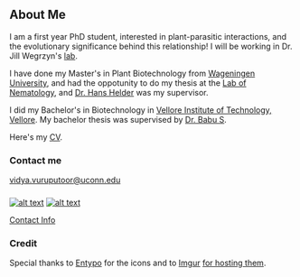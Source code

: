 ## About Me

I am a first year PhD student, interested in plant-parasitic interactions, and the evolutionary significance behind this relationship! I will be working in Dr. Jill Wegrzyn's [lab](https://plantcompgenomics.com/).

I have done my Master's in Plant Biotechnology from [Wageningen University](https://www.wur.nl/), and had the oppotunity to do my thesis at the [Lab of Nematology](https://www.wur.nl/en/Research-Results/Chair-groups/Plant-Sciences/Laboratory-of-Nematology.htm), and [Dr. Hans Helder](https://www.wur.nl/en/Persons/Hans-dr.ir.-J-Hans-Helder.htm) was my supervisor.

I did my Bachelor's in Biotechnology in [Vellore Institute of Technology, Vellore](https://vit.ac.in/). My bachelor thesis was supervised by [Dr. Babu S](https://www.researchgate.net/profile/Subramanian_Babu).

Here's my [CV](docs/cv.pdf).

### Contact me

[vidya.vuruputoor@uconn.edu](mailto:vidya.vuruputoor@uconn.edu)

### <!-- Please don't remove this: Grab your social icons from https://github.com/carlsednaoui/gitsocial -->

###  <!-- display the social media buttons in your README -->

 
 [![alt text][1.2]][1]
 [![alt text][6.2]][6]

 [Contact Info](contact-info.html)

###  <!-- links to social media icons -->
### <!-- no need to change these -->

### <!-- icons with padding -->

   [1.1]: https://i.imgur.com/tXSoThF.png (twitter icon with padding)
   [6.1]: https://i.imgur.com/0o48UoR.png (github icon with padding)

### <!-- icons without padding -->

   [1.2]: https://i.imgur.com/wWzX9uB.png (twitter icon without padding)
   [6.2]: https://i.imgur.com/9I6NRUm.png (github icon without padding)


   [1]: https://www.twitter.com/vuruputoor
   [6]: https://www.github.com/vidsvur


### Credit
Special thanks to [Entypo](https://www.entypo.com/) for the icons and to [Imgur](https://imgur.com/tXSoThF,1AGmwO3,yCsTjba,0o48UoR,P3YfQoD,YckIOms#0) [for hosting them](https://imgur.com/Vvy3Kru,fep1WsG,9I6NRUm,VlgBKQ9,jDRp47c,wWzX9uB).


